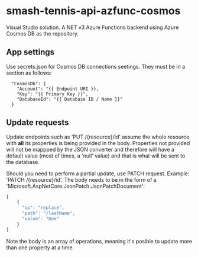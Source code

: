 # smash-tennis-api-azfunc-cosmos
Visual Studio solution.
A NET v3 Azure Functions backend using Azure Cosmos DB as the repository.

## App settings
Use secrets.json for Cosmos DB connections seetings. They must be in a section as follows:
```
  "CosmosDb": {
    "Account": "{{ Endpoint URI }},
    "Key": "{{ Primary Key }}",
    "DatabaseId": "{{ Database ID / Name }}"
  }
  ```
  
## Update requests
Update endpoints such as 'PUT /{resource}/id' assume the whole resource with **all** its properties is being provided in the body.
Properties not provided will not be mappped by the JSON converter and therefore will have a default value (most of times, a 'null' value) and that is what will be sent to the database.

Should you need to perform a partial update, use PATCH request. Example: 'PATCH /{resource}/id'.
The body needs to be in the form of a 'Microsoft.AspNetCore.JsonPatch.JsonPatchDocument':

```javascript
[
    {
      "op": "replace",
      "path": "/lastName",
      "value": "Doe"
    }
]
```
Note the body is an array of operations, meaning it's posible to update more than one property at a time.

